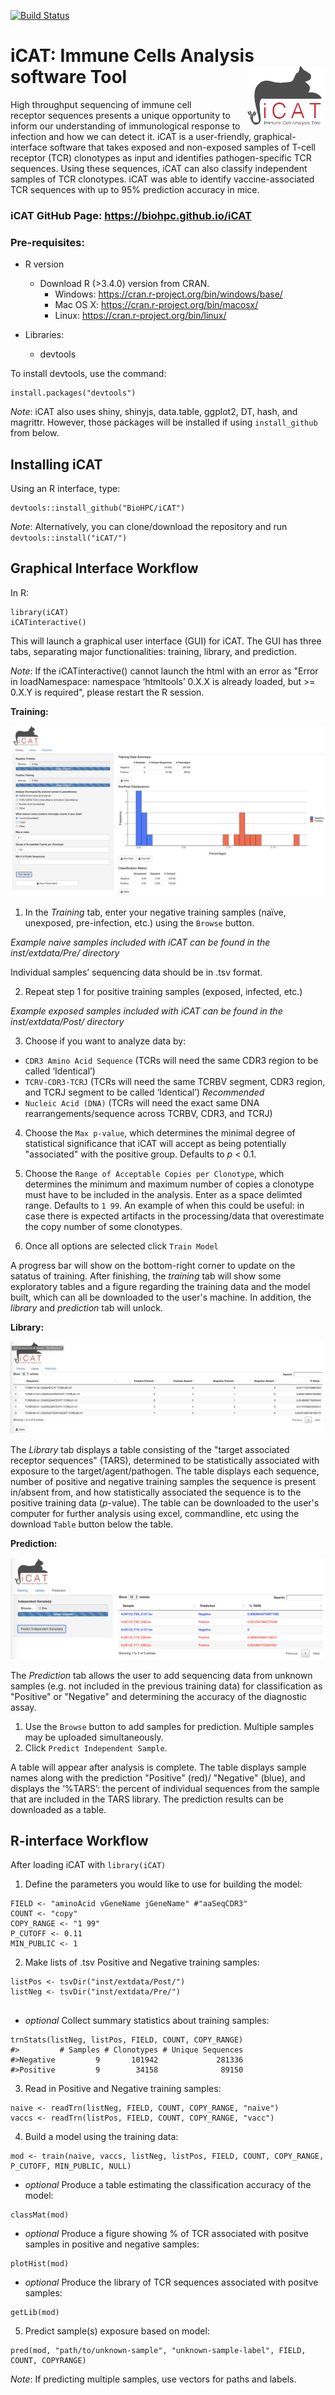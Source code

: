 [![Build Status](https://travis-ci.org/BioHPC/iCAT.svg?branch=master)](https://travis-ci.org/BioHPC/iCAT)

# iCAT: Immune Cells Analysis software Tool <img src="inst/app/www/cat2.png" align="right" width="125"/>

High throughput sequencing of immune cell receptor sequences presents a unique opportunity to inform our understanding of immunological response to infection and how we can detect it. iCAT is a user-friendly, graphical-interface software that takes exposed and non-exposed samples of T-cell receptor (TCR) clonotypes as input and identifies pathogen-specific TCR sequences. Using these sequences, iCAT can also classify independent samples of TCR clonotypes. iCAT was able to identify vaccine-associated TCR sequences with up to 95% prediction accuracy in mice. 

### iCAT GitHub Page: https://biohpc.github.io/iCAT

### Pre-requisites:

* R version
  * Download R (>3.4.0) version from CRAN.
    * Windows: https://cran.r-project.org/bin/windows/base/
    * Mac OS X: https://cran.r-project.org/bin/macosx/
    * Linux: https://cran.r-project.org/bin/linux/

* Libraries:
    - devtools

To install devtools, use the command:
```
install.packages("devtools") 
```        
*Note*: iCAT also uses shiny, shinyjs, data.table, ggplot2, DT, hash, and magrittr. However, those packages will be installed if using `install_github` from below.

## Installing iCAT

Using an R interface, type:
```  
devtools::install_github("BioHPC/iCAT") 
```  

*Note*: Alternatively, you can clone/download the repository and run `devtools::install("iCAT/")`

## Graphical Interface Workflow

In R:
```  
library(iCAT)
iCATinteractive()
```  

This will launch a graphical user interface (GUI) for iCAT. The GUI has three tabs, separating major functionalities: training, library, and prediction.

*Note*: If the iCATinteractive() cannot launch the html with an error as "Error in loadNamespace: namespace ‘htmltools’ 0.X.X is already loaded, but >= 0.X.Y is required", please restart the R session.

**Training:**

![Alt text](/screenshot/icat.png?raw=true "Training")


1) In the _Training_ tab, enter your negative training samples (naïve, unexposed, pre-infection, etc.) using the `Browse` button.

*Example naive samples included with iCAT can be found in the inst/extdata/Pre/ directory*

Individual samples’ sequencing data should be in .tsv format.

2) Repeat step 1 for positive training samples (exposed, infected, etc.)

*Example exposed samples included with iCAT can be found in the inst/extdata/Post/ directory*

3) Choose if you want to analyze data by: 
- `CDR3 Amino Acid Sequence` (TCRs will need the same CDR3 region to be called ‘Identical’)
- `TCRV-CDR3-TCRJ` (TCRs will need the same TCRBV segment, CDR3 region, and TCRJ segment to be called ‘Identical’) *Recommended*
- `Nucleic Acid (DNA)` (TCRs will need the exact same DNA rearrangements/sequence across TCRBV, CDR3, and TCRJ)

4) Choose the `Max p-value`, which determines the minimal degree of statistical significance that iCAT will accept as being potentially "associated" with the positive group. Defaults to _p_ < 0.1.

5)	Choose the `Range of Acceptable Copies per Clonotype`, which determines the minimum and maximum number of copies a clonotype must have to be included in the analysis. Enter as a space delimted range. Defaults to `1 99`. An example of when this could be useful: in case there is expected artifacts in the processing/data that overestimate the copy number of some clonotypes.

6) Once all options are selected click `Train Model`

A progress bar will show on the bottom-right corner to update on the satatus of training. After finishing, the _training_ tab will show some exploratory tables and a figure regarding the training data and the model built, which can all be downloaded to the user's machine. In addition, the _library_ and _prediction_ tab will unlock.

**Library:**

![Alt text](/screenshot/lib-icat2.png?raw=true "Library")

The _Library_ tab displays a table consisting of the "target associated receptor sequences" (TARS), determined to be statistically associated with exposure to the target/agent/pathogen. The table displays each sequence, number of positive and negative training samples the sequence is present in/absent from, and how statistically associated the sequence is to the positive training data (*p*-value). The table can be downloaded to the user's computer for further analysis using excel, commandline, etc using the download `Table` button below the table.

**Prediction:**

![Alt text](/screenshot/pred-icat.png?raw=true "Prediction")

The _Prediction_ tab allows the user to add sequencing data from unknown samples (e.g. not included in the previous training data) for classification as "Positive" or "Negative" and determining the accuracy of the diagnostic assay.

1)	Use the `Browse` button to add samples for prediction. Multiple samples may be uploaded simultaneously.
2)	Click `Predict Independent Sample`.

A table will appear after analysis is complete. The table displays sample names along with the prediction "Positive" (red)/ "Negative" (blue), and displays the ‘%TARS’: the percent of individual sequences from the sample that are included in the TARS library. The prediction results can be downloaded as a table.

## R-interface Workflow

After loading iCAT with `library(iCAT)`

1) Define the parameters you would like to use for building the model:
```
FIELD <- "aminoAcid vGeneName jGeneName" #"aaSeqCDR3"
COUNT <- "copy"
COPY_RANGE <- "1 99" 
P_CUTOFF <- 0.11
MIN_PUBLIC <- 1
```     
2) Make lists of .tsv Positive and Negative training samples:

```     
listPos <- tsvDir("inst/extdata/Post/")
listNeg <- tsvDir("inst/extdata/Pre/")
       
```     
 - _optional_ Collect summary statistics about training samples:

```     
trnStats(listNeg, listPos, FIELD, COUNT, COPY_RANGE)
#>         # Samples # Clonotypes # Unique Sequences
#>Negative         9       101942             281336
#>Positive         9        34158              89150
```     
3) Read in Positive and Negative training samples:

```     
naive <- readTrn(listNeg, FIELD, COUNT, COPY_RANGE, "naive")
vaccs <- readTrn(listPos, FIELD, COUNT, COPY_RANGE, "vacc")     
```     
4) Build a model using the training data:
```      
mod <- train(naive, vaccs, listNeg, listPos, FIELD, COUNT, COPY_RANGE, P_CUTOFF, MIN_PUBLIC, NULL)
```     
       
 - _optional_ Produce a table estimating the classification accuracy of the model: 

```     
classMat(mod)
```     
 - _optional_ Produce a figure showing % of TCR associated with positve samples in positive and negative samples:
    
```     
plotHist(mod)
```          
 - _optional_ Produce the library of TCR sequences associated with positve samples:

```     
getLib(mod) 
```     

5) Predict sample(s) exposure based on model:
```
pred(mod, "path/to/unknown-sample", "unknown-sample-label", FIELD, COUNT, COPYRANGE)
```     
_Note_: If predicting multiple samples, use vectors for paths and labels.
       
       
